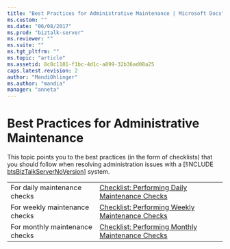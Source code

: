 ```yaml
---
title: "Best Practices for Administrative Maintenance | Microsoft Docs"
ms.custom: ""
ms.date: "06/08/2017"
ms.prod: "biztalk-server"
ms.reviewer: ""
ms.suite: ""
ms.tgt_pltfrm: ""
ms.topic: "article"
ms.assetid: 8c8c1181-f1bc-4d1c-a899-32b36ad08a25
caps.latest.revision: 2
author: "MandiOhlinger"
ms.author: "mandia"
manager: "anneta"
---
```

# Best Practices for Administrative Maintenance
This topic points you to the best practices (in the form of checklists) that you should follow when resolving administration issues with a [!INCLUDE [btsBizTalkServerNoVersion](../includes/btsbiztalkservernoversion-md.md)] system.  


|                                |                                                                                                                            |
|--------------------------------|----------------------------------------------------------------------------------------------------------------------------|
|  For daily maintenance checks  |   [Checklist: Performing Daily Maintenance Checks](../technical-guides/checklist-performing-daily-maintenance-checks.md)   |
| For weekly maintenance checks  |  [Checklist: Performing Weekly Maintenance Checks](../technical-guides/checklist-performing-weekly-maintenance-checks.md)  |
| For monthly maintenance checks | [Checklist: Performing Monthly Maintenance Checks](../technical-guides/checklist-performing-monthly-maintenance-checks.md) |


